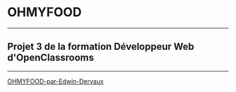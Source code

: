 # OHMYFOOD

---------

## Projet 3 de la formation Développeur Web d'OpenClassrooms

---------

[OHMYFOOD-par-Edwin-Dervaux](https://neodwin.github.io/EdwinDervaux_3_21012022/index.html)